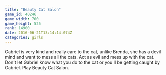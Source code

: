 ```yaml
---
title: "Beauty Cat Salon"
game_id: 40246
game_width: 700
game_height: 525
rank: 14900
date: 2016-06-21T13:14:14.074Z
categories: girls
---
```

Gabriel is very kind and really care to the cat, unlike Brenda, she has a devil mind and want to mess all the cats. Act as evil and mess up with the cat. Don't let Gabriel know what you do to the cat or you'll be getting caught by Gabriel. Play Beauty Cat Salon.